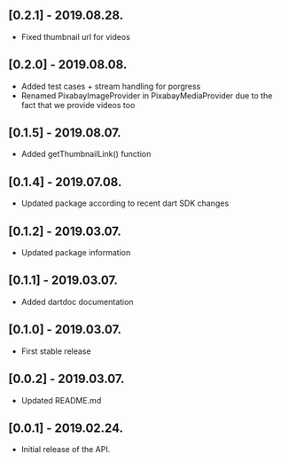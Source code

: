 ## [0.2.1] - 2019.08.28.

* Fixed thumbnail url for videos

## [0.2.0] - 2019.08.08.

* Added test cases + stream handling for porgress
* Renamed PixabayImageProvider in PixabayMediaProvider due to the fact that we provide videos too


## [0.1.5] - 2019.08.07.

* Added getThumbnailLink() function

## [0.1.4] - 2019.07.08.

* Updated package according to recent dart SDK changes

## [0.1.2] - 2019.03.07.

* Updated package information

## [0.1.1] - 2019.03.07.

* Added dartdoc documentation

## [0.1.0] - 2019.03.07.

* First stable release 

## [0.0.2] - 2019.03.07.

* Updated README.md 

## [0.0.1] - 2019.02.24.

* Initial release of the API.

